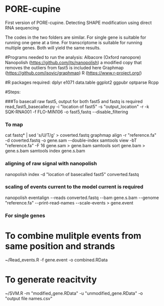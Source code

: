 # PORE-cupine
First version of PORE-cupine. Detecting SHAPE modification using direct RNA sequencing

The codes in the two folders are similar.
For single gene is suitable for running one gene at a time.
For transcriptome is suitable for running multiple genes.
Both will yield the same results.

#Programs needed to run the analysis:
Albacore (Oxford nanopore)
Nanopolish (https://github.com/jts/nanopolish) a modified copy that removes the outliers from fast5 is included here
Graphmap (https://github.com/isovic/graphmap)
R (https://www.r-project.org/)

#R packages required:
dplyr
e1071
data.table
ggplot2
ggpubr
optparse
Rcpp


#Steps:

###To basecall raw fast5, output for both fast5 and fastq is required 
read_fast5_basecaller.py -i "location of fast5" -s "output_location" -r -k SQK-RNA001 -f FLO-MIN106 -o fast5,fastq --disable_filtering

### To map
cat fastq* | sed 's/U/T/g' > coverted.fastq
graphmap align -r "reference.fa" -d coverted.fastq -o gene.sam  --double-index
samtools view -bT "reference.fa" -F 16 gene.sam > gene.bam
samtools sort gene.bam > gene.s.bam
samtools index gene.s.bam

### aligning of raw signal with nanopolish
nanopolish index -d "location of basecalled fast5" converted.fastq
### scaling of events current to the model current is required
nanopolish eventalign  --reads converted.fastq --bam gene.s.bam --genome "reference.fa" --print-read-names --scale-events > gene.event

### For single genes
# To combine mulitple events from same position and strands
~/Read_events.R -f gene.event -o combined.RData

# To generate reacitvity
~/SVM.R -m "modified_gene.RData" -u "unmodified_gene.RData" -o "output file names.csv"
